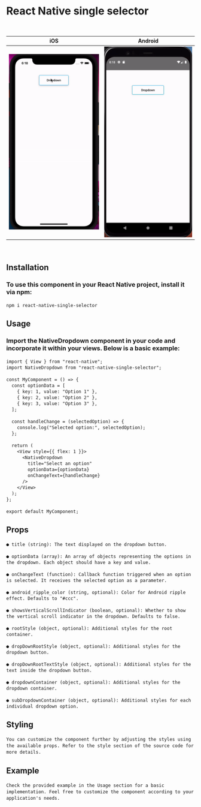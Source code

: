 # React Native single selector

<br>

| iOS                             | Android                                  |
| ------------------------------- | ---------------------------------------- |
| ![for iOS](src/assests/ios.gif) | ![for Android](src/assests/androidI.gif) |

<br>

## Installation

### To use this component in your React Native project, install it via npm:

`npm i react-native-single-selector`

## Usage

### Import the NativeDropdown component in your code and incorporate it within your views. Below is a basic example:

```import React from "react";
import { View } from "react-native";
import NativeDropdown from "react-native-single-selector";

const MyComponent = () => {
  const optionData = [
    { key: 1, value: "Option 1" },
    { key: 2, value: "Option 2" },
    { key: 3, value: "Option 3" },
  ];

  const handleChange = (selectedOption) => {
    console.log("Selected option:", selectedOption);
  };

  return (
    <View style={{ flex: 1 }}>
      <NativeDropdown
        title="Select an option"
        optionData={optionData}
        onChangeText={handleChange}
      />
    </View>
  );
};

export default MyComponent;
```

## Props

```
● title (string): The text displayed on the dropdown button.

● optionData (array): An array of objects representing the options in the dropdown. Each object should have a key and value.

● onChangeText (function): Callback function triggered when an option is selected. It receives the selected option as a parameter.

● android_ripple_color (string, optional): Color for Android ripple effect. Defaults to "#ccc".

● showsVerticalScrollIndicator (boolean, optional): Whether to show the vertical scroll indicator in the dropdown. Defaults to false.

● rootStyle (object, optional): Additional styles for the root container.

● dropDownRootStyle (object, optional): Additional styles for the dropdown button.

● dropDownRootTextStyle (object, optional): Additional styles for the text inside the dropdown button.

● dropdownContainer (object, optional): Additional styles for the dropdown container.

● subDropdownContainer (object, optional): Additional styles for each individual dropdown option.
```

## Styling

`You can customize the component further by adjusting the styles using the available props. Refer to the style section of the source code for more details.`

## Example

`Check the provided example in the Usage section for a basic implementation. Feel free to customize the component according to your application's needs.`
